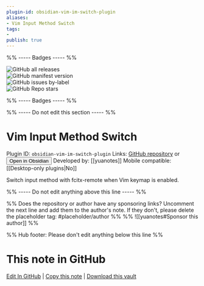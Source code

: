 ```yaml
---
plugin-id: obsidian-vim-im-switch-plugin
aliases:
- Vim Input Method Switch
tags: 
- 
publish: true
---
```


%% ----- Badges ----- %%

![GitHub all releases](https://img.shields.io/github/downloads/yuanotes/obsidian-vim-im-switch-plugin/total?color=573E7A&logo=github&style=for-the-badge)   
![GitHub manifest version](https://img.shields.io/github/manifest-json/v/yuanotes/obsidian-vim-im-switch-plugin?color=573E7A&logo=github&style=for-the-badge)   
![GitHub issues by-label](https://img.shields.io/github/issues/yuanotes/obsidian-vim-im-switch-plugin/help%20wanted?color=573E7A&logo=github&style=for-the-badge)   
![GitHub Repo stars](https://img.shields.io/github/stars/yuanotes/obsidian-vim-im-switch-plugin?color=573E7A&logo=github&style=for-the-badge)

%% ----- Badges ----- %%

%% ----- Do not edit this section ----- %%

# Vim Input Method Switch

Plugin ID: `obsidian-vim-im-switch-plugin`
Links: [GitHub repository](https://github.com/yuanotes/obsidian-vim-im-switch-plugin) or [<button id=HH>Open in Obsidian</button>](obsidian://goto-plugin?id=obsidian-vim-im-switch-plugin)
Developed by: [[yuanotes]]
Mobile compatible: [[Desktop-only plugins|No]]

Switch input method with fcitx-remote when Vim keymap is enabled.

%% ----- Do not edit anything above this line ----- %% 

%% Does the repository or author have any sponsoring links? Uncomment the next line and add them to the author's note. If they don't, please delete the placeholder tag: #placeholder/author %%
%% ![[yuanotes#Sponsor this author]] %%

%% Hub footer: Please don't edit anything below this line %%

# This note in GitHub

<span class="git-footer">[Edit In GitHub](https://github.dev/obsidian-community/obsidian-hub/blob/main/02%20-%20Community%20Expansions/02.05%20All%20Community%20Expansions/Plugins/obsidian-vim-im-switch-plugin.md "git-hub-edit-note") | [Copy this note](https://raw.githubusercontent.com/obsidian-community/obsidian-hub/main/02%20-%20Community%20Expansions/02.05%20All%20Community%20Expansions/Plugins/obsidian-vim-im-switch-plugin.md "git-hub-copy-note") | [Download this vault](https://github.com/obsidian-community/obsidian-hub/archive/refs/heads/main.zip "git-hub-download-vault") </span>
